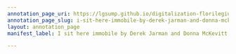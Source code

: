 ```yaml
---
annotation_page_uri: https://lgsump.github.io/digitalization-florilegium/annotations/i-sit-here-immobile-by-derek-jarman-and-donna-mckevitt-canvas-1-commentary.json
annotation_page_slug: i-sit-here-immobile-by-derek-jarman-and-donna-mckevitt-canvas-1-commentary
layout: annotation_page
manifest_label: I sit here immobile by Derek Jarman and Donna McKevitt

---
```

